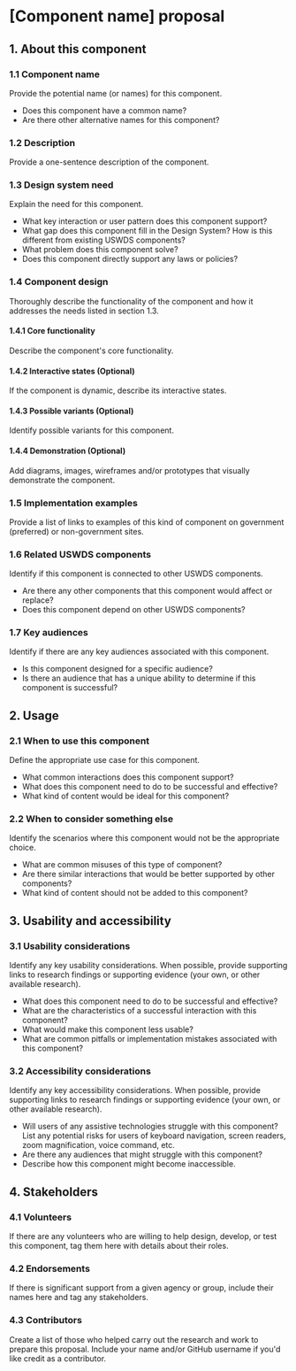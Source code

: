<!---
Welcome! Thank you for contributing to the U.S. Web Design System.
Your contributions are vital to our success.

More information about contributing to USWDS can be found on the contribution page:
https://designsystem.digital.gov/about/contribute/
-->

# [Component name] proposal

## 1. About this component

### 1.1 Component name

Provide the potential name (or names) for this component.
- Does this component have a common name?
- Are there other alternative names for this component?

### 1.2 Description

Provide a one-sentence description of the component.

### 1.3 Design system need

Explain the need for this component.
- What key interaction or user pattern does this component support?
- What gap does this component fill in the Design System? How is this different from existing USWDS components?
- What problem does this component solve?
- Does this component directly support any  laws or policies?

### 1.4 Component design

Thoroughly describe the functionality of the component and how it addresses the needs listed in section 1.3.

#### 1.4.1 Core functionality

Describe the component's core functionality.

#### 1.4.2 Interactive states (Optional)

If the component is dynamic, describe its interactive states.

#### 1.4.3 Possible variants (Optional)

Identify possible variants for this component.

#### 1.4.4 Demonstration (Optional)

Add diagrams, images, wireframes and/or prototypes that visually demonstrate the component.

### 1.5 Implementation examples

Provide a list of links to examples of this kind of component on government (preferred) or non-government sites.

### 1.6 Related USWDS components

Identify if this component is connected to other USWDS components.
- Are there any other components that this component would affect or replace?
- Does this component depend on other USWDS components?

### 1.7 Key audiences

Identify if there are any key audiences associated with this component.

- Is this component designed for a specific audience?
- Is there an audience that has a unique ability to determine if this component is successful?

## 2. Usage

### 2.1 When to use this component

Define the appropriate use case for this component.

- What common interactions does this component support?
- What does this component need to do to be successful and effective?
- What kind of content would be ideal for this component?

### 2.2 When to consider something else

Identify the scenarios where this component would not be the appropriate choice.

- What are common misuses of this type of component?
- Are there similar interactions that would be better supported by other components?
- What kind of content should not be added to this component?

## 3. Usability and accessibility

### 3.1 Usability considerations

Identify any key usability considerations. When possible, provide supporting links to research findings or supporting evidence (your own, or other available research).

- What does this component need to do to be successful and effective?
- What are the characteristics of a successful interaction with this component?
- What would make this component less usable?
- What are common pitfalls or implementation mistakes associated with this component?

### 3.2 Accessibility considerations

Identify any key accessibility considerations. When possible, provide supporting links to research findings or supporting evidence (your own, or other available research).

- Will users of any assistive technologies struggle with this component?
  List any potential risks for users of keyboard navigation, screen readers, zoom magnification, voice command, etc.
- Are there any audiences that might struggle with this component?
- Describe how this component might become inaccessible.

## 4. Stakeholders

### 4.1 Volunteers

If there are any volunteers who are willing to help design, develop, or test this component, tag them here with details about their roles.

### 4.2 Endorsements

If there is significant support from a given agency or group, include their names here and tag any stakeholders.

### 4.3 Contributors

Create a list of those who helped carry out the research and work to prepare this proposal. Include your name and/or GitHub username if you'd like credit as a contributor.
